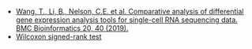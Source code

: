 - [Wang, T., Li, B., Nelson, C.E. et al. Comparative analysis of differential gene expression analysis tools for single-cell RNA sequencing data. BMC Bioinformatics 20, 40 (2019).](https://doi.org/10.1186/s12859-019-2599-6)
- [Wilcoxon signed-rank test](http://www.biostathandbook.com/wilcoxonsignedrank.html)